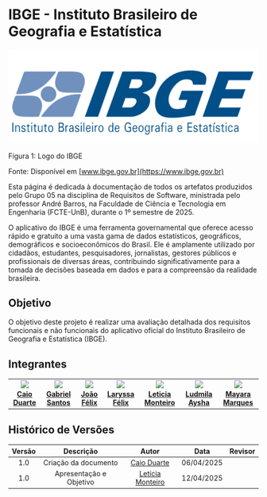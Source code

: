# IBGE - Instituto Brasileiro de Geografia e Estatística


![Logo IBGE](../site/assets/images/IBGE.png)

Figura 1: Logo do IBGE

Fonte: Disponível em [www.ibge.gov.br](https://www.ibge.gov.br)

Esta página é dedicada à documentação de todos os artefatos produzidos pelo Grupo 05 na disciplina de Requisitos de Software, ministrada pelo professor André Barros, na Faculdade de Ciência e Tecnologia em Engenharia (FCTE-UnB), durante o 1º semestre de 2025.

O aplicativo do IBGE é uma ferramenta governamental que oferece acesso rápido e gratuito a uma vasta gama de dados estatísticos, geográficos, demográficos e socioeconômicos do Brasil. Ele é amplamente utilizado por cidadãos, estudantes, pesquisadores, jornalistas, gestores públicos e profissionais de diversas áreas, contribuindo significativamente para a tomada de decisões baseada em dados e para a compreensão da realidade brasileira.

## Objetivo 

O objetivo deste projeto é realizar uma avaliação detalhada dos requisitos funcionais e não funcionais do aplicativo oficial do Instituto Brasileiro de Geografia e Estatística (IBGE).

## Integrantes


<table align="center">
  <tr>
    <td align="center">
      <img src="https://avatars.githubusercontent.com/u/134105981?v=4" width=100><br>
      <b><a href="https://github.com/caioduart3">Caio Duarte</a></b><br>
    </td>
    <td align="center">
      <img src="https://avatars.githubusercontent.com/u/144184007?v=4" width=100><br>
      <b><a href="https://github.com/GabrielSPinto">Gabriel Santos</a></b><br>
    </td>
    <td align="center">
      <img src="https://avatars.githubusercontent.com/u/144493751?v=4" width=100><br>
      <b><a href="https://github.com/joaofmoreiraa">João Félix</a></b><br>
    </td>
    <td align="center">
      <img src="https://avatars.githubusercontent.com/u/143897458?v=4" width=100><br>
      <b><a href="https://github.com/felixlaryssa">Laryssa Félix</a></b><br>
    </td>
    <td align="center">
      <img src="https://avatars.githubusercontent.com/u/152661076?v=4" width=100><br>
      <b><a href="https://github.com/LeticiaMonteiroo">Leticia Monteiro</a></b><br>
    </td>
    <td align="center">
      <img src="https://avatars.githubusercontent.com/u/91512745?v=4" width=100><br>
      <b><a href="https://github.com/ludmilaaysha">Ludmila Aysha</a></b><br>
    </td>
    <td align="center">
      <img src="https://avatars.githubusercontent.com/u/144369305?v=4" width=100><br>
      <b><a href="https://github.com/maymarquee">Mayara Marques</a></b><br>
    </td>
  </tr>


</table>

## Histórico de Versões

| Versão |Descrição     |Autor                                       |Data    |Revisor|
|:-:     | :-:          | :-:                                        | :-:        |:-:|
|1.0     |Criação da documento|[Caio Duarte](https://github.com/caioduart3)| 06/04/2025 |   |
|1.0     |Apresentação e Objetivo|[Letícia Monteiro](https://github.com/LeticiaMonteiroo)| 12/04/2025 |   |